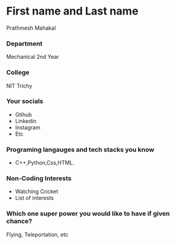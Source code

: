 # First name and Last name
Prathmesh Mahakal

### Department
Mechanical 2nd Year

### College
NIT Trichy

### Your socials
- Gtihub
- Linkedin
- Instagram
- Etc

### Programing langauges and tech stacks you know
- C++,Python,Css,HTML.

### Non-Coding Interests
- Watching Cricket
- List of interests

### Which one super power you would like to have if given chance?
Flying, Teleportation, etc
